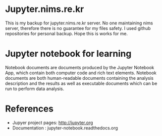 # Jupyter.nims.re.kr

This is my backup for jupyter.nims.re.kr server. No one maintaining nims server, therefore there is no guarantee for my files safety. I used github repositories for personal backup. Hope this is works for me.

# Jupyter notebook for learning

Notebook documents are documents produced by the Jupyter Notebook App, which contain both computer code and rich text elements. Notebook documents are both human-readable documents containing the analysis description and the results as well as executable documents which can be run to perform data analysis.


# References
- Jupyer project pages: http://jupyter.org
- Documentation : jupyter-notebook.readthedocs.org


